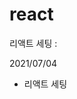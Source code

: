 # react

리액트 세팅 : <a href="https://www.notion.so/VScode-setting-c47710cca9d54a399d8e1a4513e5b4e6"></a>

2021/07/04
- 리액트 세팅 
